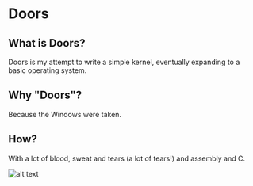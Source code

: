 # Doors
## What is Doors?
Doors is my attempt to write a simple kernel, eventually expanding to a basic operating system.
## Why "Doors"?
Because the Windows were taken.
## How?
With a lot of blood, sweat and tears (a lot of tears!) and assembly and C.

![alt text](http://pearson4loyalty.com/wp-content/uploads/2013/11/4_istock-red-open-door.jpg)